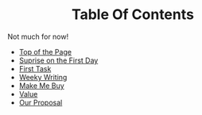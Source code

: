 <center>
<h1>Table Of Contents</h1>
</center>

Not much for now!

- [Top of the Page](#top)
- [Suprise on the First Day](#suprise)
- [First Task](#first-task)
- [Weeky Writing](/writing)
- [Make Me Buy](/buy)
- [Value](/values)
- [Our Proposal](/proposal/ours)